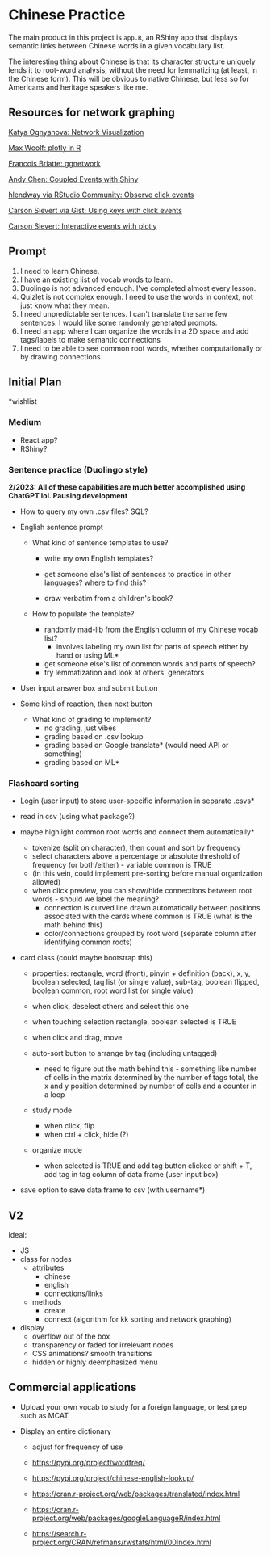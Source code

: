 # Chinese Practice

The main product in this project is `app.R`, an RShiny app that displays semantic links between Chinese words in a given vocabulary list. 

The interesting thing about Chinese is that its character structure uniquely lends it to root-word analysis, without the need for lemmatizing (at least, in the Chinese form). This will be obvious to native Chinese, but less so for Americans and heritage speakers like me.

## Resources for network graphing

[Katya Ognyanova: Network Visualization](https://kateto.net/network-visualization)

[Max Woolf: plotly in R](https://minimaxir.com/notebooks/interactive-network/)

[Francois Briatte: ggnetwork](https://briatte.github.io/ggnetwork/articles/ggnetwork.html)

[Andy Chen: Coupled Events with Shiny](https://medium.com/@abchen/increasing-interaction-through-coupled-events-with-shiny-and-plotly-4a253dd3be12)

[hlendway via RStudio Community: Observe click events](https://community.rstudio.com/t/update-shinydashboard-input-value-selected-based-on-plotly-click/15318)

[Carson Sievert via Gist: Using keys with click events](https://gist.github.com/daattali/9440f0b278dbbf538b3587e026811426#gistcomment-2207525)

[Carson Sievert: Interactive events with plotly](https://webinars.cpsievert.me/20180220/#6)

## Prompt

1. I need to learn Chinese.
2. I have an existing list of vocab words to learn.
3. Duolingo is not advanced enough. I've completed almost every lesson.
4. Quizlet is not complex enough. I need to use the words in context, not just know what they mean.
5. I need unpredictable sentences. I can't translate the same few sentences. I would like some randomly generated prompts.
6. I need an app where I can organize the words in a 2D space and add tags/labels to make semantic connections
7. I need to be able to see common root words, whether computationally or by drawing connections

## Initial Plan

*wishlist

### Medium

* React app?
* RShiny?

### Sentence practice (Duolingo style) 

**2/2023: All of these capabilities are much better accomplished using ChatGPT lol. Pausing development**

* How to query my own .csv files? SQL?

* English sentence prompt

  * What kind of sentence templates to use?

    * write my own English templates?

    * get someone else's list of sentences to practice in other languages? where to find this?

    * draw verbatim from a children's book?

  * How to populate the template?

    * randomly mad-lib from the English column of my Chinese vocab list?
      * involves labeling my own list for parts of speech either by hand or using ML*
    * get someone else's list of common words and parts of speech?
    * try lemmatization and look at others' generators

* User input answer box and submit button

* Some kind of reaction, then next button

  * What kind of grading to implement?
    * no grading, just vibes
    * grading based on .csv lookup
    * grading based on Google translate* (would need API or something)
    * grading based on ML*

### Flashcard sorting

* Login (user input) to store user-specific information in separate .csvs*
* read in csv (using what package?)
* maybe highlight common root words and connect them automatically*

  * tokenize (split on character), then count and sort by frequency
  * select characters above a percentage or absolute threshold of frequency (or both/either) - variable common is TRUE
  * (in this vein, could implement pre-sorting before manual organization allowed)
  * when click preview, you can show/hide connections between root words - should we label the meaning?
    * connection is curved line drawn automatically between positions associated with the cards where common is TRUE (what is the math behind this)
    * color/connections grouped by root word (separate column after identifying common roots)
* card class (could maybe bootstrap this)

  * properties: rectangle, word (front), pinyin + definition (back), x, y, boolean selected, tag list (or single value), sub-tag, boolean flipped, boolean common, root word list (or single value)
  * when click, deselect others and select this one
  * when touching selection rectangle, boolean selected is TRUE
  * when click and drag, move
  * auto-sort button to arrange by tag (including untagged)
    * need to figure out the math behind this - something like number of cells in the matrix determined by the number of tags total, the x and y position determined by number of cells and a counter in a loop

  * study mode
    * when click, flip
    * when ctrl + click, hide (?)
  * organize mode
    * when selected is TRUE and add tag button clicked or shift + T, add tag in tag column of data frame (user input box)
* save option to save data frame to csv (with username*)



## V2

Ideal:

* JS
* class for nodes
  * attributes
    * chinese
    * english
    * connections/links
  * methods
    * create
    * connect (algorithm for kk sorting and network graphing)
* display
  * overflow out of the box
  * transparency or faded for irrelevant nodes
  * CSS animations? smooth transitions
  * hidden or highly deemphasized menu

## Commercial applications

* Upload your own vocab to study for a foreign language, or test prep such as MCAT

* Display an entire dictionary
  * adjust for frequency of use
  
  * https://pypi.org/project/wordfreq/
  
  * https://pypi.org/project/chinese-english-lookup/
  
  * https://cran.r-project.org/web/packages/translated/index.html
  
  * https://cran.r-project.org/web/packages/googleLanguageR/index.html
  
  * https://search.r-project.org/CRAN/refmans/rwstats/html/00Index.html
  
    
